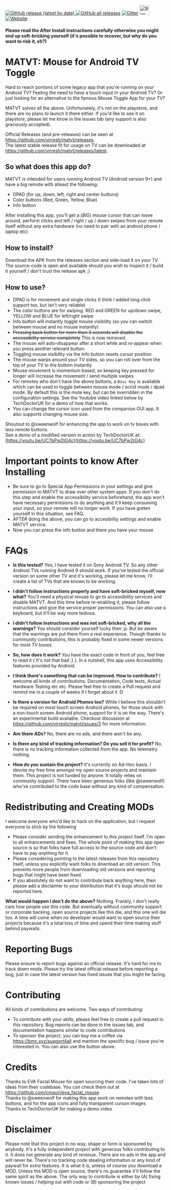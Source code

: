 [![GitHub release (latest by date)](https://img.shields.io/github/v/release/virresh/matvt?style=for-the-badge) ![GitHub all releases](https://img.shields.io/github/downloads/virresh/matvt/total?style=for-the-badge)](https://github.com/virresh/matvt/releases/latest)    [![Gitter](https://img.shields.io/gitter/room/virresh/matvt?style=for-the-badge)](https://gitter.im/virresh/community)   <a href="https://www.buymeacoffee.com/support4all" target="_blank"><img src="https://cdn.buymeacoffee.com/buttons/v2/default-yellow.png" alt="Buy Me A Coffee" height=30 ></a> [![Website](https://img.shields.io/badge/Website-MATVT%20Website-blueviolet?style=for-the-badge)](https://virresh.github.io/projects/matvt)


#### Please read the After Install instructions carefully otherwise you might end up soft-bricking yourself (it's possible to recover, but why do you want to risk it, eh?)

# MATVT: Mouse for Android TV Toggle

Hard to reach portions of some legacy app that you're running on your Android TV?
Feeling the need to have a touch input in your Android TV?
Or just looking for an alternative to the famous Mouse Toggle App for your TV?

MATVT solves all the above. Unfortunately, it's not on the playstore, and there are no plans to
launch it there either. If you'd like to see it on playstore, please let me know in the issues
tab (any support is also graciously accepted).

Official Releases (and pre-releases) can be seen at https://github.com/virresh/matvt/releases.  
The latest stable release fit for usage on TV can be downloaded at https://github.com/virresh/matvt/releases/latest.  

## So what does this app do?
MATVT is intended for users running Android TV (Android version 9+) and have a big remote with
atleast the following:
- DPAD (for up, down, left, right and center buttons)
- Color buttons (Red, Green, Yellow, Blue)
- Info button

After installing this app, you'll get a (*BIG*) mouse cursor that can move around, perform clicks and
left / right / up / down swipes from your remote itself without any extra hardware (no need to pair
with an android phone / laptop etc)

## How to install?
Download the APK from the releases section and side-load it on your TV.
The source-code is open and available should you wish to inspect it / build it yourself / don't
trust the release apk ;)

## How to use?
- DPAD is for movement and single clicks (I think I added long click support too, but isn't very reliable)
- The color buttons are for swiping. RED and GREEN for up/down swipe, YELLOW and BLUE for left/right swipe
- Info button will instantly toggle mouse visibility (so you can switch between mouse and no mouse instantly)
- ~~Pressing back button for more than 3 seconds will disable the accessibility service completely~~ This is now removed.
- The mouse will auto-disappear after a short while and re-appear when you press another relevant button.
- Toggling mouse visibility via the Info button resets cursor position
- The mouse warps around your TV sides, so you can roll over from the top of your TV to the bottom instantly
- Mouse movement is momentum based, so keeping key pressed for longer will increase the movement / send multiple swipes
- For remotes who don't have the above buttons, a `Boss Key` is available which can be used to toggle between mouse mode / scroll mode / dpad mode. By default this is the mute key, but can be overridden in the configuration settings. See the Youtube video linked below by TechDoctorUK for a demo of how that works.
- You can change the cursor icon used from the companion GUI app. It also supports changing mouse size.


Shoutout to @sweenwolf for enhancing the app to work on tv boxes with less remote buttons.  
See a demo of a modified version in action by TechDoctorUK at:
[https://youtu.be/UC7bPw2tG4c](https://youtu.be/UC7bPw2tG4c)

# Important points to know After Installing
- Be sure to go to Special App Permissions in your settings and give permission to MATVT to draw over
other system apps. If you don't do this step and enable the accessibility service beforehand, the app won't have
necessary permissions to do anything and it'll keep consuming your input, so your remote will no longer work.
If you have gotten yourself in this situation, see FAQ.
- *AFTER* doing the above, you can go to accesibility settings and enable MATVT service.
- Now you can press the info button and there you have your mouse

# FAQs

- **Is this tested?**
  Yes, I have tested it on Sony Android TV. So any other Android TVs running Android 9 should work. If you've tested the official version on some other TV and it's working, please let me know, I'll create a list of TVs that are known to be working.

- **I didn't follow instructions properly and have soft-bricked myself, now what?**
  You'll need a physical mouse to go to accessibility services and disable MATVT. And this time before re-enabling it, please follow instructions and give the service proper permissions. You can also use a keyboard, but it'll be way more tedious.

- **I didn't follow instructions and was not soft-bricked, why all the warnings?**
  You should consider yourself lucky then :p. But be aware that the warnings are put there from a real experience. Though thanks to community contributions, this is probably fixed in some newer versions for most TV boxes.

- **So, how does it work?**
  You have the exact code in front of you, feel free to read it { It's not that bad ;) }. In a nutshell, this app uses Accessibility features provided by Android.

- **I think there's something that can be improved. How to contribute?**
  I welcome all kinds of contributions. Documentation, Code tests, Actual Hardware Testing etc etc. Please feel free to create a Pull request and remind me in a couple of weeks if I forget about it :D
  
- **Is there a version for Android Phones too?**
  While I believe this shouldn't be required on most touch screen Android phones, for those stuck with a non-touch screen Android phone, support for it is on the way. There's an experimental build available. Checkout discussion at https://github.com/virresh/matvt/issues/3 for more information.  
  
- **Are there ADs?**
  No, there are no ads, and there won't be any.  
  
- **Is there any kind of tracking information? Do you sell it for profit?**
  No, there is no tracking information collected from the app. No telemetry nothing. 
  
- **How do you sustain the project?**
  It's currently on Ad-Hoc basis. I devote my free time amongst my open source projects and maintain them. This project is not funded by anyone. It totally relies on community support. There have been generous folks (like @sweenwolf) who've contributed to the code base without any kind of compensation.

  
# Redistributing and Creating MODs  

I welcome everyone who'd like to hack on the application, but I request everyone to stick by the following
- Please consider sending the enhancement to this project itself. I'm open to all enhancements and fixes. The whole point of making this app open source is so that folks have full access to the source code and don't have to pay anything for it.  
- Please considering pointing to the latest releases from this repository itself, unless you explicitly want folks to download an old version. This prevents more people from downloading old versions and reporting bugs that might have been fixed.
- If you absolutely do not want to contribute back anything here, then please add a disclaimer to your distribution that it's bugs should not be reported here. 

**What would happen I don't do the above?**
Nothing. Frankly, I don't really care how people use this code. But eventually without community support or corporate backing, open source projects like this die, and this one will die too. A time will come when no developer would want to open source their projects because it's a total loss of time and spend their time making stuff behind paywalls.


# Reporting Bugs
Please ensure to report bugs against an official release. It's hard for me to track down mods. Please try the latest official release before reporting a bug, just in case the latest version has fixed issues that you might be facing.  

# Contributing
All kinds of contributions are welcome. Two ways of contributing:  
- To contribute with your skills, please feel free to create a pull request in this repository. Bug reports can be done in the issues tab, and documentation happens similar to code contributions
- To sponsor the project, you can buy me a coffee via https://bmc.xyz/support4all and mention the specific bug / issue you're interested in. You can also use the button above.

# Credits
Thanks to EVA Facial Mouse for open sourcing their code. I've taken lots of ideas from their codebase. You can check them out at https://github.com/cmauri/eva_facial_mouse  
Thanks to @sweenwolf for making this app work on remotes with less buttons, and for the app icons and fully transparent curson images   
Thanks to TechDoctorUK for making a demo video  

# Disclaimer
Please note that this project in no way, shape or form is sponsored by anybody. It's a fully independent project with generous folks contributing to it.
It does not generate any kind of revenue. There are no ads in the app and will never be. There's no tracking code stealing information or any kind of paywall for *extra* features. It is what it is, unless of course you download a MOD. Unless the MOD is open source, there's no guarantee it'll follow the same spirit as the above. The only way to contribute is either by (A) fixing known issues / helping out with code or (B) sponsoring the project
